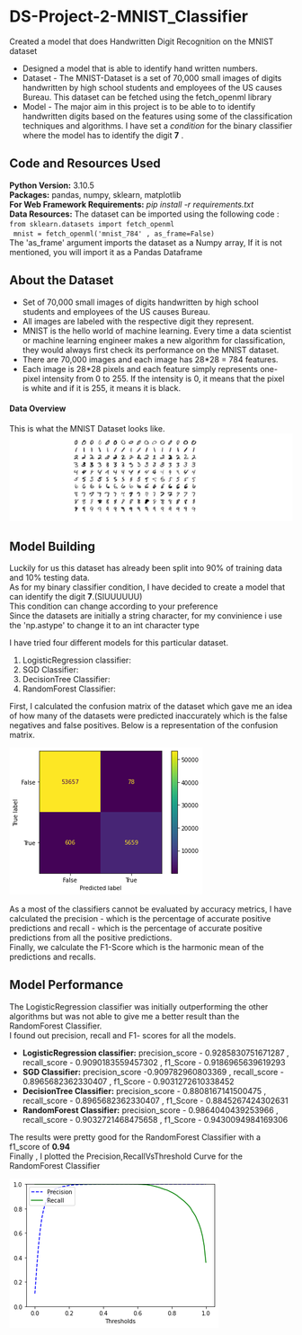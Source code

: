 # DS-Project-2-MNIST_Classifier
Created a model that does Handwritten Digit Recognition on the MNIST dataset

* Designed a model that is able to identify hand written numbers.
* Dataset - The MNIST-Dataset is a set of 70,000 small images of digits handwritten by high school students and employees of the US causes Bureau.
  This dataset can be fetched using the fetch_openml library  
* Model - The major aim in this project is to be able to to identify handwritten digits based on the features using some of the classification techniques and algorithms. I have set a _condition_ for the binary classifier where the model has to identify the digit **7** . 

## Code and Resources Used ##
**Python Version:** 3.10.5 <br />
**Packages:** pandas, numpy, sklearn, matplotlib <br />
**For Web Framework Requirements:** _pip install -r requirements.txt_ <br />
**Data Resources:** The dataset can be imported using the following code : <br />
`from sklearn.datasets import fetch_openml` <br />
` mnist = fetch_openml('mnist_784' , as_frame=False)` <br />
The 'as_frame' argument imports the dataset as a Numpy array, If it is not mentioned, you will import it as a Pandas Dataframe

## About the Dataset ##
* Set of 70,000 small images of digits handwritten by high school students and employees of the US causes Bureau.
* All images are labeled with the respective digit they represent.
* MNIST is the hello world of machine learning. Every time a data scientist or machine learning engineer makes a new algorithm for classification, they would always first check its performance on the MNIST dataset.
* There are 70,000 images and each image has 28*28 = 784 features.
* Each image is 28*28 pixels and each feature simply represents one-pixel intensity from 0 to 255. If the intensity is 0, it means that the pixel is white and if it is 255, it means it is black.
#### Data Overview ####
This is what the MNIST Dataset looks like.
![Data](MNIST_data_overview.png "Data Overview")

## Model Building ##
Luckily for us this dataset has already been split into 90% of training data and 10% testing data. <br />
As for my binary classifier condition, I have decided to create a model that can identify the digit **7**.(SIUUUUUU) <br />
This condition can change according to your preference <br />
Since the datasets are initially a string character, for my convinience i use the 'np.astype' to change it to an int character type  <br />

I have tried four different models for this particular dataset. <br />
1. LogisticRegression classifier: <br />
2. SGD Classifier: <br />
3. DecisionTree Classifier: <br />
4. RandomForest Classifier: <br />

First, I calculated the confusion matrix of the dataset which gave me an idea of how many of the datasets were predicted inaccurately which is the false negatives and false positives. Below is a representation of the confusion matrix. <br />

![Data](confusion_matrix.png "Confusion Matrix")

As a most of the classifiers cannot be evaluated by accuracy metrics, I have calculated the precision -  which is the percentage of accurate positive predictions
and recall - which is the percentage of accurate positive predictions from all the positive predictions. <br />
Finally, we calculate the F1-Score which is the harmonic mean of the predictions and recalls.


## Model Performance ##
The LogisticRegression classifier was initially outperforming the other algorithms but was not able to give me a better result than the RandomForest Classifier. <br />
I found out precision, recall and F1- scores for all the models.
* **LogisticRegression classifier:**   precision_score - 0.9285830751671287 , recall_score - 0.9090183559457302 , f1_Score - 0.9186965639619293
* **SGD Classifier:** precision_score -0.909782960803369 , recall_score - 0.8965682362330407 , f1_Score - 0.9031272610338452
* **DecisionTree Classifier:** precision_score - 0.8808167141500475 , recall_score - 0.8965682362330407 , f1_Score - 0.8845267424302631
* **RandomForest Classifier:**  precision_score - 0.9864040439253966 , recall_score - 0.9032721468475658 , f1_Score - 0.9430094984169306

The results were pretty good for the RandomForest Classifier with a f1_score of **0.94** <br />
Finally , I plotted the Precision,RecallVsThreshold Curve for the RandomForest Classifier <br />

![Data](Prec_RecallVsThresh.png "Precision,RecallVsThreshold")
